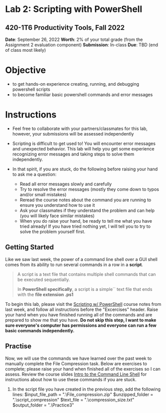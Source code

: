 # Lab 2: Scripting with PowerShell
## 420-1T6 Productivity Tools, Fall 2022
**Date**: September 26, 2022
**Worth**: 2% of your total grade (from the Assignment 2 evaluation component)
**Submission**: In-class
**Due**: TBD (end of class most likely)

# Objective
- to get hands-on experience creating, running, and debugging powershell scripts
- to become familiar basic powershell commands and error messages

# Instructions
- Feel free to collaborate with your partners/classmates for this lab, however, your submissions will be assessed independently
- Scripting is difficult to get used to! You will encounter error messages and unexpected behavior. This lab will help you get some experience recognizing error messages and taking steps to solve them independently.
- In that spirit, if you are stuck, do the following before raising your hand to ask me a question:

    * Read all error messages slowly and carefully
    * Try to resolve the error messages (mostly they come down to typos and/or small mistakes)
    * Reread the course notes about the command you are running to ensure you understand how to use it
    * Ask your classmates if they understand the problem and can help (you will likely face similar mistakes)
    * When you do raise your hand, be ready to tell me what you have tried already! If you have tried nothing yet, I will tell you to try to solve the problem yourself first.


## Getting Started
Like we saw last week, the power of a command line shell over a GUI shell comes from its ability to run several commands in a row in a **script**.

> A script is a text file that contains multiple shell commands that can be executed sequentially.
>
> In **PowerShell specifically**, a script is a simple`` text file that ends with the **file extension .ps1**

To begin this lab, please visit the [Scripting w/ PowerShell](https://michaelhaaf.github.io/1T6-F22/#/wk7/pwsh_scripting) course notes from last week, and follow all instructions before the "Excercises" header. Raise your hand when you have finished running all of the commands and are prepared to show me that you have. **Do not skip this step, I want to make sure everyone's computer has permissions and everyone can run a few basic commands independently.**

## Practise
Now, we will use the commands we have learned over the past week to manually complete the File Compression task. Below are exercises to complete; please raise your hand when finished all of the exercises so I can assess. Review the course slides [Intro to the Command Line Shell](https://michaelhaaf.github.io/1T6-F22/#/wk7/intro-command-line) for instructions about how to use these commands if you are stuck.

1. In the script file you have created in the previous step, add the following lines:
$input_file_path = ".\File_compression.zip"
$unzipped_folder = ".\script_compression"
$text_file = ".\compression_size.txt"
$output_folder = ".\Practice3"